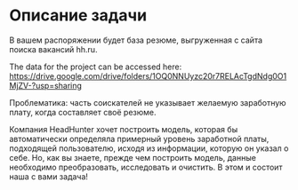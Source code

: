 # Описание задачи

В вашем распоряжении будет база резюме, выгруженная с сайта поиска вакансий hh.ru.

The data for the project can be accessed here: https://drive.google.com/drive/folders/1OQ0NNUyzc20r7RELAcTgdNdg0O1MjZV-?usp=sharing

Проблематика: часть соискателей не указывает желаемую заработную плату, когда составляет своё резюме.

Компания HeadHunter хочет построить модель, которая бы автоматически определяла примерный уровень заработной платы, подходящей пользователю, исходя из информации, которую он указал о себе. Но, как вы знаете, прежде чем построить модель, данные необходимо преобразовать, исследовать и очистить. В этом и состоит наша с вами задача!
